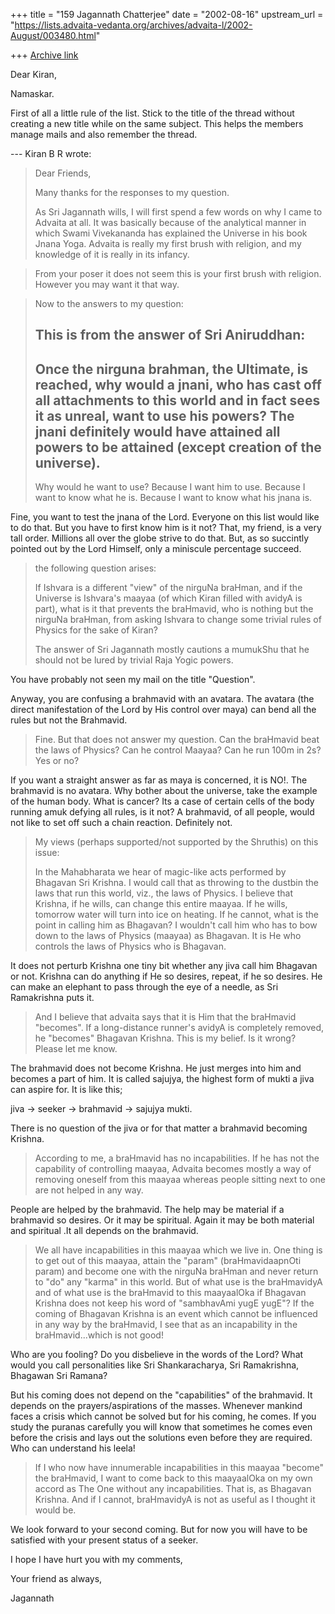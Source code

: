 +++
title = "159 Jagannath Chatterjee"
date = "2002-08-16"
upstream_url = "https://lists.advaita-vedanta.org/archives/advaita-l/2002-August/003480.html"

+++
[Archive link](https://lists.advaita-vedanta.org/archives/advaita-l/2002-August/003480.html)

Dear Kiran,

Namaskar.

First of all a little rule of the list. Stick to the title of the thread
without creating a new title while on the same subject. This helps the
members manage mails and also remember the thread.

--- Kiran B R <kiranbr at ROCKETMAIL.COM> wrote:
> Dear Friends,
>
> Many thanks for the responses to my question.
>
> As Sri Jagannath wills, I will first spend a few
> words
> on why I came to Advaita at all. It was basically
> because of the analytical manner in which Swami
> Vivekananda has explained the Universe in his book
> Jnana Yoga. Advaita is really my first brush with
> religion, and my knowledge of it is really in its
> infancy.

>From your poser it does not seem this is your first brush with religion.
However you may want it that way.


> Now to the answers to my question:
>
> This is from the answer of Sri Aniruddhan:
> ---
> Once the nirguna brahman, the Ultimate, is reached,
> why would a jnani, who has cast off all attachments
> to
> this world and in fact sees it as unreal, want to
> use
> his powers? The jnani definitely would have attained
> all powers to be attained (except creation of the
> universe).
> ---
>
> Why would he want to use? Because I want him to use.
> Because I want to know what he is. Because I want to
> know what his jnana is.

Fine, you want to test the jnana of the Lord. Everyone on this list would
like to do that. But you have to first know him is it not? That, my friend,
is a very tall order. Millions all over the globe strive to do that. But,
as so succintly pointed out by the Lord Himself, only a miniscule
percentage succeed.



> the following question arises:
>
> If Ishvara is a different "view" of the nirguNa
> braHman, and if the Universe is Ishvara's maayaa (of
> which Kiran filled with avidyA is part), what is it
> that prevents the braHmavid, who is nothing but the
> nirguNa braHman, from asking Ishvara to change some
> trivial rules of Physics for the sake of Kiran?
>
> The answer of Sri Jagannath mostly cautions a
> mumukShu
> that he should not be lured by trivial Raja Yogic
> powers.

You have probably not seen my mail on the title "Question".

Anyway, you are confusing a brahmavid with an avatara. The avatara (the
direct manifestation of the Lord by His control over maya) can bend all the
rules but not the Brahmavid.

>  Fine. But that does not answer my question.
> Can the braHmavid beat the laws of Physics? Can he
> control Maayaa? Can he run 100m in 2s? Yes or no?

If you want a straight answer as far as maya is concerned, it is NO!. The
brahmavid is no avatara. Why bother about the universe, take the example of
the human body. What is cancer? Its a case of certain cells of the body
running amuk defying all rules, is it not? A brahmavid, of all people,
would not like to set off such a chain reaction. Definitely not.


> My views (perhaps supported/not supported by the
> Shruthis) on this issue:
>
> In the Mahabharata we hear of magic-like acts
> performed by Bhagavan Sri Krishna. I would call that
> as throwing to the dustbin the laws that run this
> world, viz., the laws of Physics. I believe that
> Krishna, if he wills, can change this entire maayaa.
> If he wills, tomorrow water will turn into ice on
> heating. If he cannot, what is the point in calling
> him as Bhagavan? I wouldn't call him who has to bow
> down to the laws of Physics (maayaa) as Bhagavan. It
> is He who controls the laws of Physics who is
> Bhagavan.

It does not perturb Krishna one tiny bit whether any jiva call him Bhagavan
or not. Krishna can do anything if He so desires, repeat, if he so desires.
He can make an elephant to pass through the eye of a needle, as Sri
Ramakrishna puts it.


> And I believe that advaita says that it is Him that
> the braHmavid "becomes". If a long-distance runner's
> avidyA is completely removed, he "becomes" Bhagavan
> Krishna. This is my belief. Is it wrong? Please let
> me
> know.

The brahmavid does not become Krishna. He just merges into him and becomes
a part of him. It is called sajujya, the highest form of mukti a jiva can
aspire for. It is like this;

jiva -> seeker -> brahmavid -> sajujya mukti.

There is no question of the jiva or for that matter a brahmavid becoming
Krishna.


> According to me, a braHmavid has no incapabilities.
> If
> he has not the capability of controlling maayaa,
> Advaita becomes mostly a way of removing oneself
> from
> this maayaa whereas people sitting next to one are
> not
> helped in any way.

People are helped by the brahmavid. The help may be material if a brahmavid
so desires. Or it may be spiritual. Again it may be both material and
spiritual .It all depends on the brahmavid.

>
> We all have incapabilities in this maayaa which we
> live in. One thing is to get out of this maayaa,
> attain the "param" (braHmavidaapnOti param) and
> become
> one with the nirguNa braHman and never return to
> "do"
> any "karma" in this world. But of what use is the
> braHmavidyA and of what use is the braHmavid to this
> maayaalOka if Bhagavan Krishna does not keep his
> word
> of "sambhavAmi yugE yugE"? If the coming of Bhagavan
> Krishna is an event which cannot be influenced in
> any
> way by the braHmavid, I see that as an incapability
> in
> the braHmavid...which is not good!

Who are you fooling? Do you disbelieve in the words of the Lord? What would
you call personalities like Sri Shankaracharya, Sri Ramakrishna, Bhagawan
Sri Ramana?

But his coming does not depend on the "capabilities" of the brahmavid. It
depends on the prayers/aspirations of the masses. Whenever mankind faces a
crisis which cannot be solved but for his coming, he comes. If you study
the puranas carefully you will know that sometimes he comes even before the
crisis and lays out the solutions even before they are required. Who can
understand his leela!

>
> If I who now have innumerable incapabilities in this
> maayaa "become" the braHmavid, I want to come back
> to
> this maayaalOka on my own accord as The One without
> any incapabilities. That is, as Bhagavan Krishna.
> And
> if I cannot, braHmavidyA is not as useful as I
> thought
> it would be.

We look forward to your second coming. But for now you will have to be
satisfied with your present status of a seeker.

I hope I have hurt you with my comments,

Your friend as always,

Jagannath

